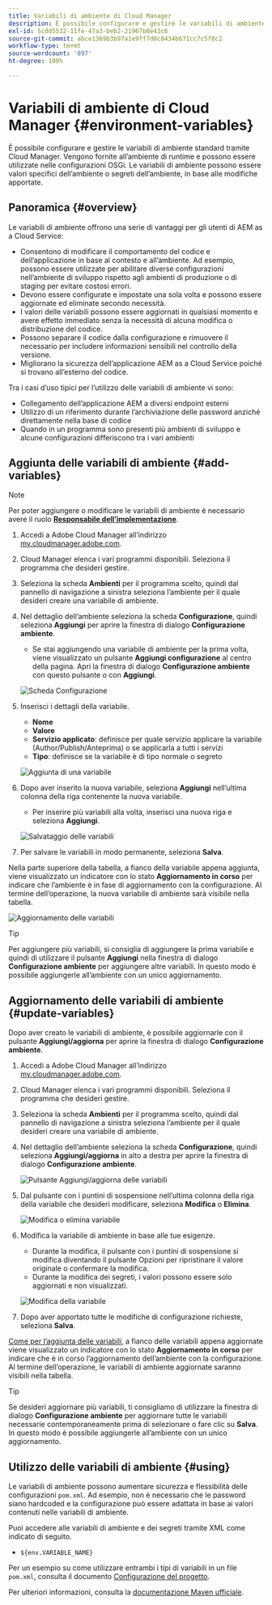 ```yaml
---
title: Variabili di ambiente di Cloud Manager
description: È possibile configurare e gestire le variabili di ambiente standard tramite Cloud Manager e fornirle all’ambiente di runtime per l’utilizzo nella configurazione OSGi.
exl-id: 5cdd5532-11fe-47a3-beb2-21967b0e43c6
source-git-commit: abce1369b3b97a1e9ff7d0c8434b671cc7c5f8c2
workflow-type: tm+mt
source-wordcount: '897'
ht-degree: 100%

---
```



# Variabili di ambiente di Cloud Manager {#environment-variables}

È possibile configurare e gestire le variabili di ambiente standard tramite Cloud Manager. Vengono fornite all’ambiente di runtime e possono essere utilizzate nelle configurazioni OSGi. Le variabili di ambiente possono essere valori specifici dell’ambiente o segreti dell’ambiente, in base alle modifiche apportate.

## Panoramica {#overview}

Le variabili di ambiente offrono una serie di vantaggi per gli utenti di AEM as a Cloud Service:

* Consentono di modificare il comportamento del codice e dell’applicazione in base al contesto e all’ambiente. Ad esempio, possono essere utilizzate per abilitare diverse configurazioni nell’ambiente di sviluppo rispetto agli ambienti di produzione o di staging per evitare costosi errori.
* Devono essere configurate e impostate una sola volta e possono essere aggiornate ed eliminate secondo necessità.
* I valori delle variabili possono essere aggiornati in qualsiasi momento e avere effetto immediato senza la necessità di alcuna modifica o distribuzione del codice.
* Possono separare il codice dalla configurazione e rimuovere il necessario per includere informazioni sensibili nel controllo della versione.
* Migliorano la sicurezza dell’applicazione AEM as a Cloud Service poiché si trovano all’esterno del codice.

Tra i casi d’uso tipici per l’utilizzo delle variabili di ambiente vi sono:

* Collegamento dell’applicazione AEM a diversi endpoint esterni
* Utilizzo di un riferimento durante l’archiviazione delle password anziché direttamente nella base di codice
* Quando in un programma sono presenti più ambienti di sviluppo e alcune configurazioni differiscono tra i vari ambienti

## Aggiunta delle variabili di ambiente {#add-variables}

>[!NOTE]
>
>Per poter aggiungere o modificare le variabili di ambiente è necessario avere il ruolo [**Responsabile dell’implementazione**](/help/onboarding/cloud-manager-introduction.md#role-based-premissions).

1. Accedi a Adobe Cloud Manager all’indirizzo [my.cloudmanager.adobe.com](https://my.cloudmanager.adobe.com/).
1. Cloud Manager elenca i vari programmi disponibili. Seleziona il programma che desideri gestire.
1. Seleziona la scheda **Ambienti** per il programma scelto, quindi dal pannello di navigazione a sinistra seleziona l’ambiente per il quale desideri creare una variabile di ambiente.
1. Nel dettaglio dell’ambiente seleziona la scheda **Configurazione**, quindi seleziona **Aggiungi** per aprire la finestra di dialogo **Configurazione ambiente**.
   * Se stai aggiungendo una variabile di ambiente per la prima volta, viene visualizzato un pulsante **Aggiungi configurazione** al centro della pagina. Apri la finestra di dialogo **Configurazione ambiente** con questo pulsante o con **Aggiungi**.

   ![Scheda Configurazione](assets/configuration-tab.png)

1. Inserisci i dettagli della variabile.
   * **Nome**
   * **Valore**
   * **Servizio applicato**: definisce per quale servizio applicare la variabile (Author/Publish/Anteprima) o se applicarla a tutti i servizi
   * **Tipo**: definisce se la variabile è di tipo normale o segreto

   ![Aggiunta di una variabile](assets/add-variable.png)

1. Dopo aver inserito la nuova variabile, seleziona **Aggiungi** nell’ultima colonna della riga contenente la nuova variabile.
   * Per inserire più variabili alla volta, inserisci una nuova riga e seleziona **Aggiungi**.

   ![Salvataggio delle variabili](assets/save-variables.png)

1. Per salvare le variabili in modo permanente, seleziona **Salva**.

Nella parte superiore della tabella, a fianco della variabile appena aggiunta, viene visualizzato un indicatore con lo stato **Aggiornamento in corso** per indicare che l’ambiente è in fase di aggiornamento con la configurazione. Al termine dell’operazione, la nuova variabile di ambiente sarà visibile nella tabella.

![Aggiornamento delle variabili](assets/updating-variables.png)

>[!TIP]
>
>Per aggiungere più variabili, si consiglia di aggiungere la prima variabile e quindi di utilizzare il pulsante **Aggiungi** nella finestra di dialogo **Configurazione ambiente** per aggiungere altre variabili. In questo modo è possibile aggiungerle all’ambiente con un unico aggiornamento.

## Aggiornamento delle variabili di ambiente {#update-variables}

Dopo aver creato le variabili di ambiente, è possibile aggiornarle con il pulsante **Aggiungi/aggiorna** per aprire la finestra di dialogo **Configurazione ambiente**.

1. Accedi a Adobe Cloud Manager all’indirizzo [my.cloudmanager.adobe.com](https://my.cloudmanager.adobe.com/).
1. Cloud Manager elenca i vari programmi disponibili. Seleziona il programma che desideri gestire.
1. Seleziona la scheda **Ambienti** per il programma scelto, quindi dal pannello di navigazione a sinistra seleziona l’ambiente per il quale desideri creare una variabile di ambiente.
1. Nel dettaglio dell’ambiente seleziona la scheda **Configurazione**, quindi seleziona **Aggiungi/aggiorna** in alto a destra per aprire la finestra di dialogo **Configurazione ambiente**.

   ![Pulsante Aggiungi/aggiorna delle variabili](assets/add-update-variables.png)

1. Dal pulsante con i puntini di sospensione nell’ultima colonna della riga della variabile che desideri modificare, seleziona **Modifica** o **Elimina**.

   ![Modifica o elimina variabile](assets/edit-delete-variable.png)

1. Modifica la variabile di ambiente in base alle tue esigenze.
   * Durante la modifica, il pulsante con i puntini di sospensione si modifica diventando il pulsante Opzioni per ripristinare il valore originale o confermare la modifica.
   * Durante la modifica dei segreti, i valori possono essere solo aggiornati e non visualizzati.

   ![Modifica della variabile](assets/edit-variable.png)

1. Dopo aver apportato tutte le modifiche di configurazione richieste, seleziona **Salva**.

[Come per l’aggiunta delle variabili,](#add-variables) a fianco delle variabili appena aggiornate viene visualizzato un indicatore con lo stato **Aggiornamento in corso** per indicare che è in corso l’aggiornamento dell’ambiente con la configurazione. Al termine dell’operazione, le variabili di ambiente aggiornate saranno visibili nella tabella.

>[!TIP]
>
>Se desideri aggiornare più variabili, ti consigliamo di utilizzare la finestra di dialogo **Configurazione ambiente** per aggiornare tutte le variabili necessarie contemporaneamente prima di selezionare o fare clic su **Salva**. In questo modo è possibile aggiungerle all’ambiente con un unico aggiornamento.

## Utilizzo delle variabili di ambiente {#using}

Le variabili di ambiente possono aumentare sicurezza e flessibilità delle configurazioni `pom.xml`. Ad esempio, non è necessario che le password siano hardcoded e la configurazione può essere adattata in base ai valori contenuti nelle variabili di ambiente.

Puoi accedere alle variabili di ambiente e dei segreti tramite XML come indicato di seguito.

* `${env.VARIABLE_NAME}`

Per un esempio su come utilizzare entrambi i tipi di variabili in un file `pom.xml`, consulta il documento [Configurazione del progetto](/help/implementing/cloud-manager/getting-access-to-aem-in-cloud/setting-up-project.md#password-protected-maven-repository-support-password-protected-maven-repositories).

Per ulteriori informazioni, consulta la [documentazione Maven ufficiale](https://maven.apache.org/settings.html#quick-overview).
